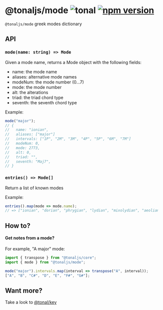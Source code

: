# @tonaljs/mode ![tonal](https://img.shields.io/badge/@tonaljs-mode-yellow.svg?style=flat-square) [![npm version](https://img.shields.io/npm/v/@tonaljs/mode.svg?style=flat-square)](https://www.npmjs.com/package/@tonaljs/mode)

`@tonaljs/mode` greek modes dictionary

## API

### `mode(name: string) => Mode`

Given a mode name, returns a Mode object with the following fields:

- name: the mode name
- aliases: alternative mode names
- modeNum: the mode number (0...7)
- mode: the mode number
- alt: the alterations
- triad: the triad chord type
- seventh: the seventh chord type

Example:

```js
mode("major");
// {
//   name: "ionian",
//   aliases: ["major"]
//   intervals: ["1P", "2M", "3M", "4P", "5P", "6M", "7M"]
//   modeNum: 0,
//   mode: 2773,
//   alt: 0,
//   triad: "",
//   seventh: "Maj7",
// }
```

### `entries() => Mode[]`

Return a list of known modes

Example:

```js
entries().map(mode => mode.name);
// => ["ionian", "dorian", "phrygian", "lydian", "mixolydian", "aeolian", "locrian"];
```

## How to?

#### Get notes from a mode?

For example, "A major" mode:

```js
import { transpose } from "@tonaljs/core";
import { mode } from "@tonaljs/mode";

mode("major").intervals.map(interval => transpose("A", interval));
["A", "B", "C#", "D", "E", "F#", "G#"];
```

## Want more?

Take a look to [@tonal/key]()
